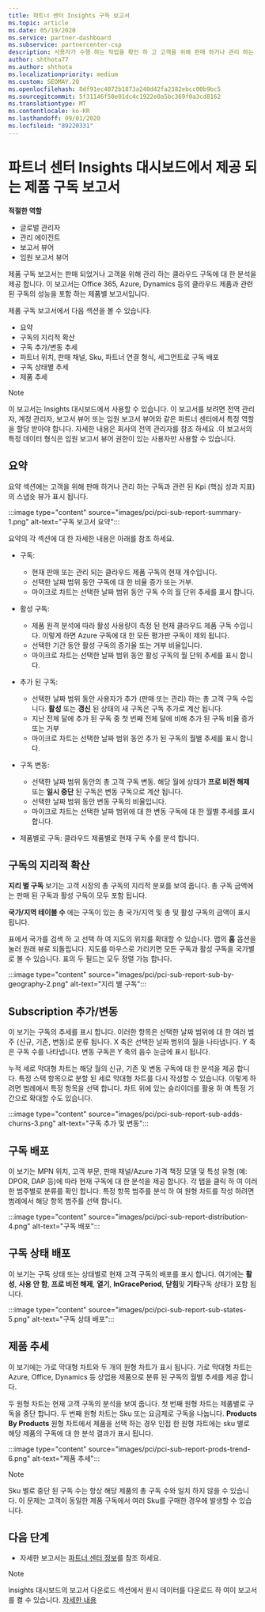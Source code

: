 ```yaml
---
title: 파트너 센터 Insights 구독 보고서
ms.topic: article
ms.date: 05/19/2020
ms.service: partner-dashboard
ms.subservice: partnercenter-csp
description: 사용자가 수행 하는 작업을 확인 하 고 고객을 위해 판매 하거나 관리 하는 클라우드 구독과 관련 하 여 개선할 수 있는 위치를 확인 하세요.
author: shthota77
ms.author: shthota
ms.localizationpriority: medium
ms.custom: SEOMAY.20
ms.openlocfilehash: 8df91ec4072b1873a240d42fa2382ebcc00b9bc5
ms.sourcegitcommit: 5f31146f50e01dc4c1922e0a5bc369f0a3cd8162
ms.translationtype: MT
ms.contentlocale: ko-KR
ms.lasthandoff: 09/01/2020
ms.locfileid: "89220331"
---
```

# <a name="product-subscriptions-report-available-from-the-partner-center-insights-dashboard"></a>파트너 센터 Insights 대시보드에서 제공 되는 제품 구독 보고서

**적절한 역할**
- 글로벌 관리자
- 관리 에이전트
- 보고서 뷰어
- 임원 보고서 뷰어

제품 구독 보고서는 판매 되었거나 고객을 위해 관리 하는 클라우드 구독에 대 한 분석을 제공 합니다. 이 보고서는 Office 365, Azure, Dynamics 등의 클라우드 제품과 관련 된 구독의 성능을 포함 하는 제품별 보고서입니다.

제품 구독 보고서에서 다음 섹션을 볼 수 있습니다.

- 요약
- 구독의 지리적 확산
- 구독 추가/변동 추세
- 파트너 위치, 판매 채널, Sku, 파트너 연결 형식, 세그먼트로 구독 배포
- 구독 상태별 추세
- 제품 추세

 > [!NOTE]
 > 이 보고서는 Insights 대시보드에서 사용할 수 있습니다. 이 보고서를 보려면 전역 관리자, 계정 관리자, 보고서 뷰어 또는 임원 보고서 뷰어와 같은 파트너 센터에서 특정 역할을 할당 받아야 합니다. 자세한 내용은 회사의 전역 관리자를 참조 하세요 .이 보고서의 특정 데이터 형식은 임원 보고서 뷰어 권한이 있는 사용자만 사용할 수 있습니다.

## <a name="summary"></a>요약

요약 섹션에는 고객을 위해 판매 하거나 관리 하는 구독과 관련 된 Kpi (핵심 성과 지표)의 스냅숏 뷰가 표시 됩니다.  

:::image type="content" source="images/pci/pci-sub-report-summary-1.png" alt-text="구독 보고서 요약":::

요약의 각 섹션에 대 한 자세한 내용은 아래를 참조 하세요.

- 구독:
  - 현재 판매 또는 관리 되는 클라우드 제품 구독의 현재 개수입니다.
  - 선택한 날짜 범위 동안 구독에 대 한 비율 증가 또는 거부.
  - 마이크로 차트는 선택한 날짜 범위 동안 구독 수의 월 단위 추세를 표시 합니다.

- 활성 구독:
  - 제품 원격 분석에 따라 활성 사용량이 측정 된 현재 클라우드 제품 구독 수입니다. 이렇게 하면 Azure 구독에 대 한 모든 평가판 구독이 제외 됩니다.
  - 선택한 기간 동안 활성 구독의 증가율 또는 거부 비율입니다.
  - 마이크로 차트는 선택한 날짜 범위 동안 활성 구독의 월 단위 추세를 표시 합니다.

- 추가 된 구독:
  - 선택한 날짜 범위 동안 사용자가 추가 (판매 또는 관리) 하는 총 고객 구독 수입니다. **활성** 또는 **갱신** 된 상태의 새 구독은 구독 추가로 계산 됩니다.
  - 지난 전체 달에 추가 된 구독 중 첫 번째 전체 달에 비해 추가 된 구독 비율 증가 또는 거부
  - 마이크로 차트는 선택한 날짜 범위 동안 추가 된 구독의 월별 추세를 표시 합니다.

- 구독 변동:
  - 선택한 날짜 범위 동안의 총 고객 구독 변동. 해당 월에 상태가 **프로 비전 해제** 또는 **일시 중단** 된 구독은 변동 구독으로 계산 됩니다.  
  - 선택한 날짜 범위 동안 변동 구독의 비율입니다.
  - 마이크로 차트는 선택한 날짜 범위에 대 한 변동 구독에 대 한 월별 추세를 표시 합니다.

- 제품별로 구독: 클라우드 제품별로 현재 구독 수를 분석 합니다.

## <a name="geographical-spread-of-subscriptions"></a>구독의 지리적 확산

**지리 별 구독** 보기는 고객 시장의 총 구독의 지리적 분포를 보여 줍니다. 총 구독 금액에는 판매 된 구독과 활성 구독이 모두 포함 됩니다.

**국가/지역 테이블 수** 에는 구독이 있는 총 국가/지역 및 총 및 활성 구독의 금액이 표시 됩니다.

표에서 국가를 검색 하 고 선택 하 여 지도의 위치를 확대할 수 있습니다. 맵의 **홈** 옵션을 눌러 원래 뷰로 되돌립니다. 지도를 마우스로 가리키면 모든 구독과 활성 구독을 국가별로 볼 수 있습니다. 표의 두 필드는 모두 정렬 가능 합니다.

:::image type="content" source="images/pci/pci-sub-report-sub-by-geography-2.png" alt-text="지리 별 구독":::

## <a name="subscription-addschurns"></a>Subscription 추가/변동

이 보기는 구독의 추세를 표시 합니다. 이러한 항목은 선택한 날짜 범위에 대 한 여러 범주 (신규, 기존, 변동)로 분류 됩니다. X 축은 선택한 날짜 범위의 월을 나타냅니다. Y 축은 구독 수를 나타냅니다. 변동 구독은 Y 축의 음수 눈금에 표시 됩니다. 

누적 세로 막대형 차트는 해당 월의 신규, 기존 및 변동 구독에 대 한 분석을 제공 합니다. 특정 스택 항목으로 분할 된 세로 막대형 차트를 다시 작성할 수 있습니다. 이렇게 하려면 범례에서 특정 항목을 선택 합니다. 차트 위에 있는 슬라이더를 활용 하 여 특정 기간으로 확대할 수도 있습니다.

:::image type="content" source="images/pci/pci-sub-report-sub-adds-churns-3.png" alt-text="구독 추가 및 변동":::

## <a name="subscription-distribution"></a>구독 배포

이 보기는 MPN 위치, 고객 부문, 판매 채널/Azure 가격 책정 모델 및 특성 유형 (예: DPOR, DAP 등)에 따라 현재 구독에 대 한 분석을 제공 합니다. 각 탭을 클릭 하 여 이러한 범주별로 분류를 확인 합니다. 특정 항목 범주를 분석 하 여 원형 차트를 작성 하려면 범례에서 해당 항목 범주를 선택 합니다.

:::image type="content" source="images/pci/pci-sub-report-distribution-4.png" alt-text="구독 배포":::

## <a name="subscription-state-distribution"></a>구독 상태 배포

이 보기는 구독 상태 또는 상태별로 현재 고객 구독의 배포를 표시 합니다. 여기에는 **활성**, **사용 안 함**, **프로 비전 해제**, **열기**, **InGracePeriod**, **닫힘**및 **기타**구독 상태가 포함 됩니다.

:::image type="content" source="images/pci/pci-sub-report-sub-states-5.png" alt-text="구독 상태 배포":::

## <a name="products-trend"></a>제품 추세

이 보기에는 가로 막대형 차트와 두 개의 원형 차트가 표시 됩니다. 가로 막대형 차트는 Azure, Office, Dynamics 등 상업용 제품으로 분류 된 구독의 월별 추세를 제공 합니다.

두 원형 차트는 현재 고객 구독의 분석을 보여 줍니다. 첫 번째 원형 차트는 제품별로 구독을 중단 합니다. 두 번째 원형 차트는 Sku 또는 요금제로 구독을 나눕니다. **Products By Products** 원형 차트에서 제품을 선택 하는 경우 인접 한 원형 차트에는 sku 별로 해당 제품의 구독에 대 한 분석 결과가 표시 됩니다.

:::image type="content" source="images/pci/pci-sub-report-prods-trend-6.png" alt-text="제품 추세":::

> [!NOTE]
 > Sku 별로 중단 된 구독 수는 항상 해당 제품의 총 구독 수와 일치 하지 않을 수 있습니다. 이 문제는 고객이 동일한 제품 구독에서 여러 Sku를 구매한 경우에 발생할 수 있습니다.

## <a name="next-steps"></a>다음 단계

- 자세한 보고서는 [파트너 센터 정보](partner-center-insights.md)를 참조 하세요.

>[!NOTE] 
> Insights 대시보드의 보고서 다운로드 섹션에서 원시 데이터를 다운로드 하 여이 보고서를 켤 수 있습니다. [자세한 내용](pci-download-reports.md) 
